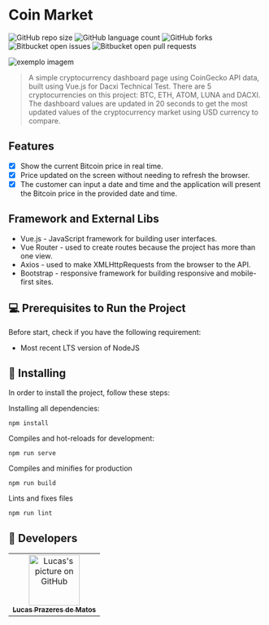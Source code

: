 # Coin Market

<!---Esses são exemplos. Veja https://shields.io para outras pessoas ou para personalizar este conjunto de escudos. Você pode querer incluir dependências, status do projeto e informações de licença aqui--->

![GitHub repo size](https://img.shields.io/github/repo-size/lucasprzm/crypto-vuejs-dacxi?style=for-the-badge)
![GitHub language count](https://img.shields.io/github/languages/count/lucasprzm/crypto-vuejs-dacxi?style=for-the-badge)
![GitHub forks](https://img.shields.io/github/forks/lucasprzm/crypto-vuejs-dacxi?style=for-the-badge)
![Bitbucket open issues](https://img.shields.io/bitbucket/issues/lucasprzm/crypto-vuejs-dacxi?style=for-the-badge)
![Bitbucket open pull requests](https://img.shields.io/bitbucket/pr-raw/lucasprzm/crypto-vuejs-dacxi?style=for-the-badge)

<img src="exemplo-image.png" alt="exemplo imagem">

> A simple cryptocurrency dashboard page using CoinGecko API data, built using Vue.js for Dacxi Technical Test. There are 5 cryptocurrencies on this project: BTC, ETH, ATOM, LUNA and DACXI. The dashboard values are updated in 20 seconds to get the most updated values of the cryptocurrency market using USD currency to compare.

## Features

- [x] Show the current Bitcoin price in real time.
- [x] Price updated on the screen without needing to refresh the browser.
- [x] The customer can input a date and time and the application will present the Bitcoin price in the provided date and time.

## Framework and External Libs

- Vue.js - JavaScript framework for building user interfaces.
- Vue Router - used to create routes because the project has more than one view.
- Axios - used to make XMLHttpRequests from the browser to the API.
- Bootstrap - responsive framework for building responsive and mobile-first sites.

## 💻 Prerequisites to Run the Project

Before start, check if you have the following requirement:

- Most recent LTS version of NodeJS

## 🚀 Installing

In order to install the project, follow these steps:

Installing all dependencies:

```
npm install
```

Compiles and hot-reloads for development:

```
npm run serve
```

Compiles and minifies for production

```
npm run build
```

Lints and fixes files

```
npm run lint
```

## 🤝 Developers

<table>
  <tr>
    <td align="center">
      <a href="#">
        <img src="https://avatars.githubusercontent.com/u/60558571?v=4" width="100px;" alt="Lucas's picture on GitHub"/><br>
        <sub>
          <b>Lucas Prazeres de Matos</b>
        </sub>
      </a>
    </td>
  </tr>
</table>
